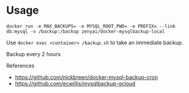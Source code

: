 # Usage

`docker run -e MAX_BACKUPS= -e MYSQL_ROOT_PWD= -e PREFIX= --link db:mysql -v /backup:/backup zenyai/docker-mysqlbackup-local`

Use `docker exec <container> /backup.sh` to take an immediate backup.

Backup every 2 hours

References
 - https://github.com/nickbreen/docker-mysql-backup-cron
 - https://github.com/ecwillis/mysqlbackup-gcloud

